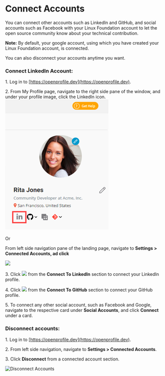 # Connect Accounts

You can connect other accounts such as LinkedIn and GitHub, and social accounts such as Facebook with your Linux Foundation account to let the open source community know about your technical contribution.

**Note:** By default, your google account, using which you have created your Linux Foundation account, is connected.

You can also disconnect your accounts anytime you want.

### Connect LinkedIn Account:

1\. Log in to [https://openprofile.dev](https://openprofile.dev).

2\. From My Profile page, navigate to the right side pane of the window, and under your profile image, click the LinkedIn icon.\
![](<../.gitbook/assets/linkedin cta button.png>)\
\
Or

From left side navigation pane of the landing page, navigate to **Settings > Connected Accounts, ad click**

![](<../.gitbook/assets/connected accounts.png>)

3\. Click ![](<../.gitbook/assets/connect linkedin.png>) from the **Connect To LinkedIn** section to connect your LinkedIn profile.

4\. Click ![](<../.gitbook/assets/connect github.png>) from the **Connect To GitHub** section to connect your GitHub profile.

5\. To connect any other social account, such as Facebook and Google, navigate to the respective card under **Social Accounts**, and click **Connect** under a card.

### Disconnect accounts:

1\. Log in to [https://openprofile.dev](https://openprofile.dev).

2\. From left side navigation, navigate to **Settings > Connected Accounts**.

3\. Click **Disconnect** from a connected account section.

![Disconnect Accounts](<../.gitbook/assets/disconnect account.png>)
